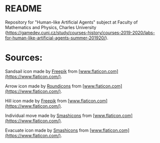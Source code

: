# README #

Repository for "Human-like Artificial Agents" subject at Faculty of Mathematics and Physics, Charles University (https://gamedev.cuni.cz/study/courses-history/courses-2019-2020/labs-for-human-like-artificial-agents-summer-201920/).

# Sources:
Sandsail icon made by [Freepik](https://www.flaticon.com/authors/freepik) from [www.flaticon.com](https://www.flaticon.com/).

Arrow icon made by [Roundicons](https://www.flaticon.com/authors/roundicons) from [www.flaticon.com](https://www.flaticon.com/).

Hill icon made by [Freepik](https://www.flaticon.com/authors/freepik) from [www.flaticon.com](https://www.flaticon.com/).

Individual move made by [Smashicons](https://smashicons.com/) from [www.flaticon.com](https://www.flaticon.com/).

Evacuate icon made by [Smashicons](https://smashicons.com/) from [www.flaticon.com](https://www.flaticon.com/).
